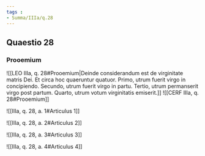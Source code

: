 ```yaml
---
tags : 
- Summa/IIIa/q.28
---
```


## Quaestio 28

### Prooemium

![[LEO IIIa, q. 28#Prooemium|Deinde considerandum est de virginitate matris Dei. Et circa hoc quaeruntur quatuor. Primo, utrum fuerit virgo in concipiendo. Secundo, utrum fuerit virgo in partu. Tertio, utrum permanserit virgo post partum. Quarto, utrum votum virginitatis emiserit.]]
![[CERF IIIa, q. 28#Prooemium]]

![[IIIa, q. 28, a. 1#Articulus 1]]

![[IIIa, q. 28, a. 2#Articulus 2]]

![[IIIa, q. 28, a. 3#Articulus 3]]

![[IIIa, q. 28, a. 4#Articulus 4]]

